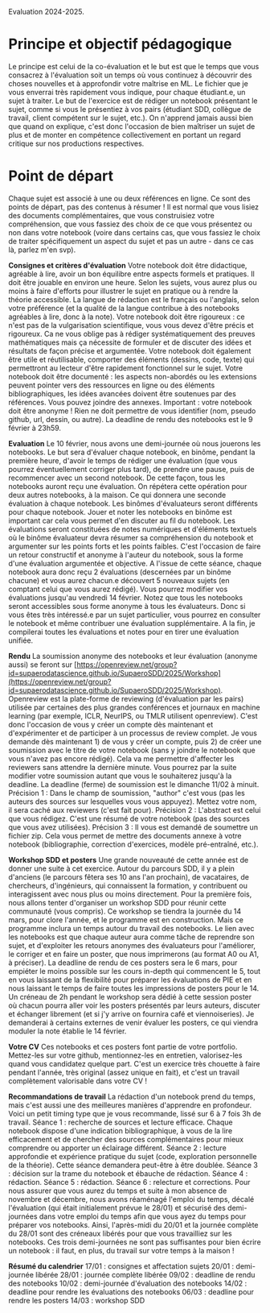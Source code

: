Evaluation 2024-2025.

# Principe et objectif pédagogique

Le principe est celui de la co-évaluation et le but est que le temps que vous consacrez à l'évaluation soit un temps où vous continuez à découvrir des choses nouvelles et à approfondir votre maîtrise en ML.
Le fichier que je vous enverrai très rapidement vous indique, pour chaque étudiant.e, un sujet à traiter. Le but de l'exercice est de rédiger un notebook présentant le sujet, comme si vous le présentiez à vos pairs (étudiant SDD, collègue de travail, client compétent sur le sujet, etc.). On n'apprend jamais aussi bien que quand on explique, c'est donc l'occasion de bien maîtriser un sujet de plus et de monter en compétence collectivement en portant un regard critique sur nos productions respectives. 

# Point de départ

Chaque sujet est associé à une ou deux références en ligne. Ce sont des points de départ, pas des contenus à résumer ! Il est normal que vous lisiez des documents complémentaires, que vous construisiez votre compréhension, que vous fassiez des choix de ce que vous présentez ou non dans votre notebook (voire dans certains cas, que vous fassiez le choix de traiter spécifiquement un aspect du sujet et pas un autre - dans ce cas là, parlez m'en svp).

**Consignes et critères d'évaluation**
Votre notebook doit être didactique, agréable à lire, avoir un bon équilibre entre aspects formels et pratiques. Il doit être jouable en environ une heure. Selon les sujets, vous aurez plus ou moins à faire d'efforts pour illustrer le sujet en pratique ou à rendre la théorie accessible. La langue de rédaction est le français ou l'anglais, selon votre préférence (et la qualité de la langue contribue à des notebooks agréables à lire, donc à la note).
Votre notebook doit être rigoureux : ce n'est pas de la vulgarisation scientifique, vous vous devez d'être précis et rigoureux. Ca ne vous oblige pas à rédiger systématiquement des preuves mathématiques mais ça nécessite de formuler et de discuter des idées et résultats de façon précise et argumentée.
Votre notebook doit également être utile et réutilisable, comporter des éléments (dessins, code, texte) qui permettront au lecteur d'être rapidement fonctionnel sur le sujet.
Votre notebook doit être documenté : les aspects non-abordés ou les extensions peuvent pointer vers des ressources en ligne ou des éléments bibliographiques, les idées avancées doivent être soutenues par des références. Vous pouvez joindre des annexes.
Important : votre notebook doit être anonyme ! Rien ne doit permettre de vous identifier (nom, pseudo github, url, dessin, ou autre).
La deadline de rendu des notebooks est le 9 février à 23h59.

**Evaluation**
Le 10 février, nous avons une demi-journée où nous jouerons les notebooks. Le but sera d'évaluer chaque notebook, en binôme, pendant la première heure, d'avoir le temps de rédiger une évaluation (que vous pourrez éventuellement corriger plus tard), de prendre une pause, puis de recommencer avec un second notebook. De cette façon, tous les notebooks auront reçu une évaluation.
On répétera cette opération pour deux autres notebooks, à la maison. Ce qui donnera une seconde évaluation à chaque notebook.
Les binômes d'évaluateurs seront différents pour chaque notebook. Jouer et noter les notebooks en binôme est important car cela vous permet d'en discuter au fil du notebook. Les évaluations seront constituées de notes numériques et d'éléments textuels où le binôme évaluateur devra résumer sa compréhension du notebook et argumenter sur les points forts et les points faibles. C'est l'occasion de faire un retour constructif et anonyme à l'auteur du notebook, sous la forme d'une évaluation argumentée et objective. 
A l'issue de cette séance, chaque notebook aura donc reçu 2 évaluations (descernées par un binôme chacune) et vous aurez chacun.e découvert 5 nouveaux sujets (en comptant celui que vous aurez rédigé).
Vous pourrez modifier vos évaluations jusqu'au vendredi 14 février.
Notez que tous les notebooks seront accessibles sous forme anonyme à tous les évaluateurs. Donc si vous êtes très intéressé.e par un sujet particulier, vous pourrez en consulter le notebook et même contribuer une évaluation supplémentaire.
A la fin, je compilerai toutes les évaluations et notes pour en tirer une évaluation unifiée.

**Rendu**
La soumission anonyme des notebooks et leur évaluation (anonyme aussi) se feront sur [https://openreview.net/group?id=supaerodatascience.github.io/SupaeroSDD/2025/Workshop](https://openreview.net/group?id=supaerodatascience.github.io/SupaeroSDD/2025/Workshop).
Openreview est la plate-forme de reviewing (d'évaluation par les pairs) utilisée par certaines des plus grandes conférences et journaux en machine learning (par exemple, ICLR, NeurIPS, ou TMLR utilisent openreview). C'est donc l'occasion de vous y créer un compte dès maintenant et d'expérimenter et de participer à un processus de review complet. 
Je vous demande dès maintenant 1) de vous y créer un compte, puis 2) de créer une soumission avec le titre de votre notebook (sans y joindre le notebook que vous n'avez pas encore rédigé). Cela va me permettre d'affecter les reviewers sans attendre la dernière minute. Vous pourrez par la suite modifier votre soumission autant que vous le souhaiterez jusqu'à la deadline.
La deadline (ferme) de soumission est le dimanche 11/02 à minuit.
Précision 1 : Dans le champ de soumission, "author" c'est vous (pas les auteurs des sources sur lesquelles vous vous appuyez). Mettez votre nom, il sera caché aux reviewers (c'est fait pour).
Précision 2 : L'abstract est celui que vous rédigez. C'est une résumé de votre notebook (pas des sources que vous avez utilisées).
Précision 3 : Il vous est demandé de soumettre un fichier zip. Cela vous permet de mettre des documents annexe à votre notebook (bibliographie, correction d'exercices, modèle pré-entraîné, etc.).

**Workshop SDD et  posters**
Une grande nouveauté de cette année est de donner une suite à cet exercice. 
Autour du parcours SDD, il y a plein d'anciens (le parcours fêtera ses 10 ans l'an prochain), de vacataires, de chercheurs, d'ingénieurs, qui connaissent la formation, y contribuent ou interagissent avec nous plus ou moins directement. Pour la première fois, nous allons tenter d'organiser un workshop SDD pour réunir cette communauté (vous compris). Ce workshop se tiendra la journée du 14 mars, pour clore l'année, et le programme est en construction. Mais ce programme inclura un temps autour du travail des notebooks. 
Le lien avec les notebooks est que chaque auteur aura comme tâche de reprendre son sujet, et d'exploiter les retours anonymes des évaluateurs pour l'améliorer, le corriger et en faire un poster, que nous imprimerons (au format A0 ou A1, à préciser). La deadline de rendu de ces posters sera le 6 mars, pour empiéter le moins possible sur les cours in-depth qui commencent le 5, tout en vous laissant de la flexibilité pour préparer les évaluations de PIE et en nous laissant le temps de faire toutes les impressions de posters pour le 14.
Un créneau de 2h pendant le workshop sera dédié à cette session poster où chacun pourra aller voir les posters présentés par leurs auteurs, discuter et échanger librement (et si j'y arrive on fournira café et viennoiseries).
Je demanderai à certains externes de venir évaluer les posters, ce qui viendra moduler la note établie le 14 février.

**Votre CV**
Ces notebooks et ces posters font partie de votre portfolio. Mettez-les sur votre github, mentionnez-les en entretien, valorisez-les quand vous candidatez quelque part. C'est un exercice très chouette à faire pendant l'année, très original (assez unique en fait), et c'est un travail complètement valorisable dans votre CV !

**Recommandations de travail**
La rédaction d'un notebook prend du temps, mais c'est aussi une des meilleures manières d'apprendre en profondeur. Voici un petit timing type que je vous recommande, lissé sur 6 à 7 fois 3h de travail. 
Séance 1 : recherche de sources et lecture efficace. Chaque notebook dispose d'une indication bibliographique, à vous de la lire efficacement et de chercher des sources complémentaires pour mieux comprendre ou apporter un éclairage différent.
Séance 2 : lecture approfondie et expérience pratique du sujet (code, exploration personnelle de la théorie). Cette séance demandera peut-être à être doublée.
Séance 3 : décision sur la trame du notebook et ébauche de rédaction.
Séance 4 : rédaction.
Séance 5 : rédaction.
Séance 6 : relecture et corrections.
Pour nous assurer que vous aurez du temps et suite à mon absence de novembre et décembre, nous avons réaménagé l'emploi du temps, décalé l'évaluation (qui était initialement prévue le 28/01) et sécurisé des demi-journées dans votre emploi du temps afin que vous ayez du temps pour préparer vos notebooks. Ainsi, l'après-midi du 20/01 et la journée complète du 28/01 sont des créneaux libérés pour que vous travailliez sur les notebooks. Ces trois demi-journées ne sont pas suffisantes pour bien écrire un notebook : il faut, en plus, du travail sur votre temps à la maison !

**Résumé du calendrier**
17/01 : consignes et affectation sujets
20/01 : demi-journée libérée
28/01 : journée complète libérée
09/02 : deadline de rendu des notebooks
10/02 : demi-journée d'évaluation des notebooks
14/02 : deadline pour rendre les évaluations des notebooks
06/03 : deadline pour rendre les posters
14/03 : workshop SDD

